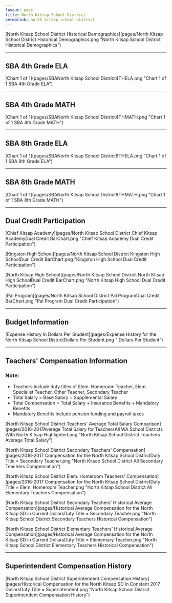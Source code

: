 ```yaml
---
layout: page
title: North Kitsap School District
permalink: north kitsap school district
---
```



[North Kitsap School District Historical Demographics](pages/North Kitsap School District Historical Demographics.png "North Kitsap School District Historical Demographics")

___

## SBA 4th Grade ELA

[Chart 1 of 1](pages/SBANorth Kitsap School District4THELA.png "Chart 1 of 1 SBA 4th Grade ELA")


___

## SBA 4th Grade MATH

[Chart 1 of 1](pages/SBANorth Kitsap School District4THMATH.png "Chart 1 of 1 SBA 4th Grade MATH")


___

## SBA 8th Grade ELA

[Chart 1 of 1](pages/SBANorth Kitsap School District8THELA.png "Chart 1 of 1 SBA 8th Grade ELA")


___

## SBA 8th Grade MATH

[Chart 1 of 1](pages/SBANorth Kitsap School District8THMATH.png "Chart 1 of 1 SBA 8th Grade MATH")


___

## Dual Credit Participation

[Chief Kitsap Academy](pages/North Kitsap School District Chief Kitsap AcademyDual Credit BarChart.png "Chief Kitsap Academy Dual Credit Participation")

[Kingston High School](pages/North Kitsap School District Kingston High SchoolDual Credit BarChart.png "Kingston High School Dual Credit Participation")

[North Kitsap High School](pages/North Kitsap School District North Kitsap High SchoolDual Credit BarChart.png "North Kitsap High School Dual Credit Participation")

[Pal Program](pages/North Kitsap School District Pal ProgramDual Credit BarChart.png "Pal Program Dual Credit Participation")


___

## Budget Information

[Expense History In Dollars Per Student](pages/Expense History for the North Kitsap School DistrictDollars Per Student.png " Dollars Per Student")


___

## Teachers' Compensation Information
### Note:
- Teachers include duty titles of Elem. Homeroom Teacher, Elem. Specialist Teacher, Other Teacher, Secondary Teacher
- Total Salary = Base Salary + Supplemental Salary
- Total Compensation = Total Salary + Insurance Benefits + Mandatory Benefits
- Mandatory Benefits include pension funding and payroll taxes

[North Kitsap School District Teachers' Average Total Salary Comparison](pages/2016-2017Average Total Salary for TeachersAll WA School Districts With North Kitsap Highlighted.png "North Kitsap School District Teachers Average Total Salary")

[North Kitsap School District Secondary Teachers' Compensation](pages/2016-2017 Compensation for the North Kitsap School DistrictDuty Title = Secondary Teacher.png "North Kitsap School District All Secondary Teachers Compensation")

[North Kitsap School District Elem. Homeroom Teachers' Compensation](pages/2016-2017 Compensation for the North Kitsap School DistrictDuty Title = Elem. Homeroom Teacher.png "North Kitsap School District All Elementary Teachers Compensation")

[North Kitsap School District Secondary Teachers' Historical Average Compensation](pages/Historical Average Compensation for the North Kitsap SD in Current DollarsDuty Title = Secondary Teacher.png "North Kitsap School District Secondary Teachers Historical Compensation")

[North Kitsap School District Elementary Teachers' Historical Average Compensation](pages/Historical Average Compensation for the North Kitsap SD in Current DollarsDuty Title = Elementary Teacher.png "North Kitsap School District Elementary Teachers Historical Compensation")


___

## Superintendent Compensation History

[North Kitsap School District Superintendent Compensation History](pages/Historical Compensation for the North Kitsap SD in Constant 2017 DollarsDuty Title = Superintendent.png "North Kitsap School District Superintendent Compensation History")

